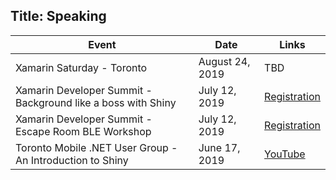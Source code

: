 Title: Speaking
---

|Event|Date|Links|
|-----|----|-----|
|Xamarin Saturday - Toronto|August 24, 2019|TBD|
|Xamarin Developer Summit - Background like a boss with Shiny|July 12, 2019|[Registration](https://www.xamarindevelopersummit.com)|
|Xamarin Developer Summit - Escape Room BLE Workshop|July 12, 2019|[Registration](https://www.xamarindevelopersummit.com)|
|Toronto Mobile .NET User Group - An Introduction to Shiny|June 17, 2019|[YouTube](https://www.youtube.com/watch?v=XgTbnJ_YNZs)|